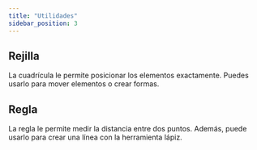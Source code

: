 ```yaml
---
title: "Utilidades"
sidebar_position: 3
---
```


## Rejilla

La cuadrícula le permite posicionar los elementos exactamente. Puedes usarlo para mover elementos o crear formas.

## Regla

La regla le permite medir la distancia entre dos puntos. Además, puede usarlo para crear una línea con la herramienta lápiz.
